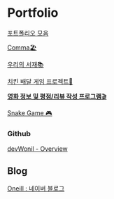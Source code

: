 Portfolio
=============
[포트폴리오 모음](https://www.notion.so/Portfolio-a0995a39488d45c48037303ce05a02c9)

[Comma🏖️](https://www.notion.so/Comma-77d25fa5a8a941a597197b1bc0710fd3)

[우리의 서재📚](https://www.notion.so/f7393a773a054a769eee2ba3acf59050)

[치킨 배달 게임 프로젝트🍗](https://www.notion.so/bad7d9cb1c314c4693761c7f7a80bc37)

[**영화 정보 및 평점/리뷰 작성 프로그램**🎬](https://www.notion.so/4419aa426f0646788a74df5116d641a6)

[Snake Game 🎮](https://www.notion.so/Snake-Game-d1dedbc12c3e4617873d70e3cf8d00ca)

### Github

[devWonil - Overview](https://github.com/devWonil)

## Blog

[Oneill : 네이버 블로그](https://blog.naver.com/oneill91)
